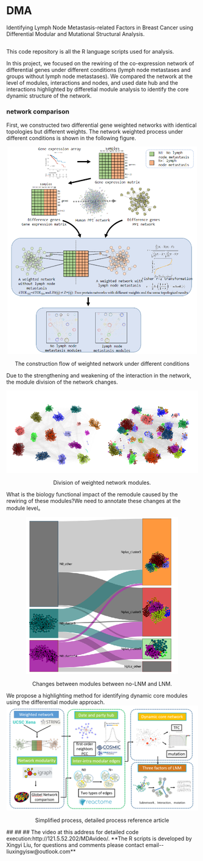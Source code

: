 # DMA
Identifying Lymph Node Metastasis-related Factors in Breast Cancer using Differential Modular and Mutational Structural Analysis.
## 
This code repository is all the R language scripts used for analysis.

In this project, we focused on the rewiring of the co-expression network of differential genes under different conditions (lymph node metastases and groups without lymph node metastases). We compared the network at the level of modules, interactions and nodes, and used date hub and the interactions highlighted by differetial module analysis to identify the core dynamic structure of the network.

### network comparison
First, we constructed two differential gene weighted networks with identical topologies but different weights.
The network weighted process under different conditions is shown in the following figure.

<div align=center>
  <img width="500" src="https://github.com/CSB-SUDA/DMA/blob/main/picture/weightedNetwork.png"/>
</div>
<p align=center>The construction flow of weighted network under different conditions</p>

Due to the strengthening and weakening of the interaction in the network, the module division of the network changes.
<div align=center>
  <img width="800" src="https://github.com/CSB-SUDA/DMA/blob/main/picture/twonetwork.png"/>
</div>
<p align=center>Division of weighted network modules.</p>

What is the biology functional impact of the remodule caused by the rewiring of these modules?We need to annotate these changes at the module level。
<div align=center>
  <img width="400" src="https://github.com/CSB-SUDA/DMA/blob/main/picture/changeDetail.png"/>
</div>
<p align=center>Changes between modules between no-LNM and LNM.</p>
We propose a highlighting method for identifying dynamic core modules using the differential module approach.
<div align=center>
  <img width="1000" src="https://github.com/CSB-SUDA/DMA/blob/main/picture/pipline.png"/>
</div>
<p align=center>Simplified process, detailed process reference article</p>
##
##
##
The video at this address for detailed code execution:http://121.5.52.202/MDAvideo/.
**The R scripts is developed by Xingyi Liu, for questions and comments please contact email--liuxingyisw@outlook.com**
